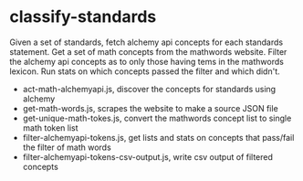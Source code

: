 classify-standards
==================

Given a set of standards, fetch alchemy api concepts for each standards statement.
Get a set of math concepts from the mathwords website.
Filter the alchemy api concepts as to only those having tems in the mathwords lexicon.
Run stats on which concepts passed the filter and which didn't.

* act-math-alchemyapi.js, discover the concepts for standards using alchemy
* get-math-words.js, scrapes the website to make a source JSON file
* get-unique-math-tokes.js, convert the mathwords concept list to single math token list
* filter-alchemyapi-tokens.js, get lists and stats on concepts that pass/fail the filter of math words
* filter-alchemyapi-tokens-csv-output.js, write csv output of filtered concepts